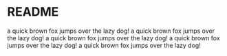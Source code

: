 # README

a quick brown fox jumps over the lazy dog!
a quick brown fox jumps over the lazy dog!
a quick brown fox jumps over the lazy dog!
a quick brown fox jumps over the lazy dog!
a quick brown fox jumps over the lazy dog!
